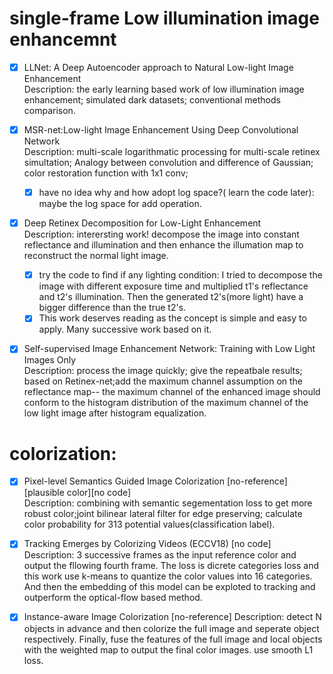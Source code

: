 # single-frame Low illumination image enhancemnt
 - [x] LLNet: A Deep Autoencoder approach to Natural Low-light Image
Enhancement  
      Description: the early learning based work of low illumination image enhancement; simulated dark datasets; conventional methods comparison. 
 - [x] MSR-net:Low-light Image Enhancement Using Deep Convolutional Network  
      Description: multi-scale logarithmatic processing for multi-scale retinex simultation; Analogy between convolution and difference of Gaussian; color restoration function with 1x1 conv; 
      - [x] have no idea why and how adopt log space?( learn the code later): maybe the log space for add operation.
 - [x] Deep Retinex Decomposition for Low-Light Enhancement  
      Description: interersting work! decompose the image into constant reflectance and illumination and then enhance the illumation map to reconstruct the normal light image.
      - [x] try the code to find if any lighting condition: I tried to decompose the image with different exposure time and multiplied t1's reflectance and t2's illumination. Then the generated t2's(more light) have a bigger difference than the true t2's.
      - [x] This work deserves reading as the concept is simple and easy to apply. Many successive work based on it.
 - [x] Self-supervised Image Enhancement Network: Training with Low Light Images Only  
      Description: process the image quickly; give the repeatbale results; based on Retinex-net;add the maximum channel assumption on the reflectance map-- the maximum channel of the enhanced image should conform to the histogram distribution of the maximum channel of the low light image after histogram equalization.


# colorization:
- [x] Pixel-level Semantics Guided Image Colorization [no-reference][plausible color][no code]  
      Description: combining with semantic segementation loss to get more robust color;joint bilinear lateral filter for edge preserving; calculate color probability for 313 potential values(classification label).

- [x] Tracking Emerges by Colorizing Videos (ECCV18) [no code]  
      Description: 3 successive frames as the input reference color and output the fllowing fourth frame. The loss is dicrete categories loss and this work use k-means to quantize the color values  into 16 categories. And then the embedding of this model can be exploted to tracking and outperform the optical-flow based method.

- [x] Instance-aware Image Colorization [no-reference]
      Description: detect N objects in advance and then colorize the full image and seperate object respectively. Finally, fuse the features of the  full image and local objects with the weighted map to output the final color images. use smooth L1 loss.  
     
     
      



      
